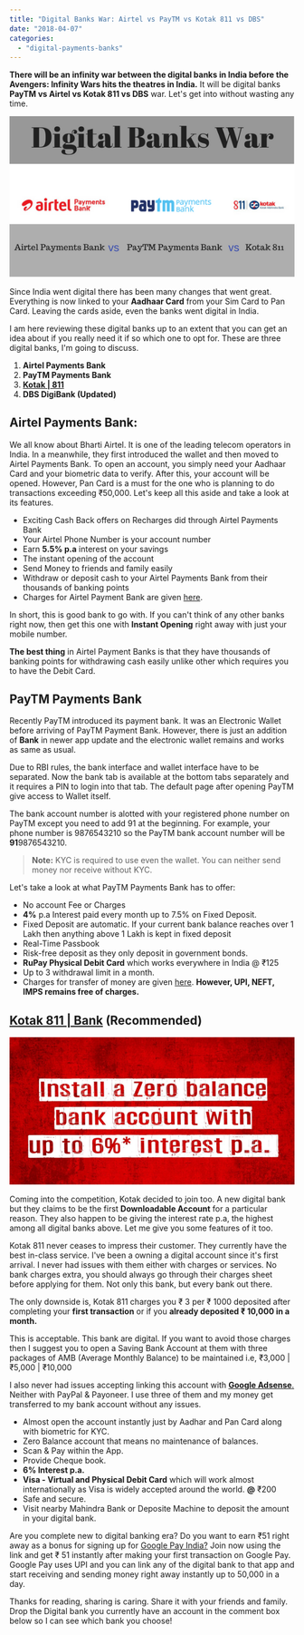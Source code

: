 ```yaml
---
title: "Digital Banks War: Airtel vs PayTM vs Kotak 811 vs DBS"
date: "2018-04-07"
categories: 
  - "digital-payments-banks"
---
```


**There will be an infinity war between the digital banks in India before the Avengers: Infinity Wars hits the theatres in India.** It will be digital banks **PayTM vs Airtel vs Kotak 811 vs DBS** war. Let's get into without wasting any time.

[![](images/Airtel%2BPayments%2BBank.png)](https://1.bp.blogspot.com/-JQRaoNHSVOE/WsfzqSta21I/AAAAAAAAO_w/XEBOZenDCa8Jz17KCTwBLQVHyy3VD2FZQCLcBGAs/s1600/Airtel%2BPayments%2BBank.png)

Since India went digital there has been many changes that went great. Everything is now linked to your **Aadhaar Card** from your Sim Card to Pan Card. Leaving the cards aside, even the banks went digital in India.

I am here reviewing these digital banks up to an extent that you can get an idea about if you really need it if so which one to opt for. These are three digital banks, I'm going to discuss.

1. **Airtel Payments Bank**
2. **PayTM Payments Bank**
3. **[Kotak | 811](https://clnk.in/jVi2)**
4. **DBS DigiBank (Updated)**

## Airtel Payments Bank:

We all know about Bharti Airtel. It is one of the leading telecom operators in India. In a meanwhile, they first introduced the wallet and then moved to Airtel Payments Bank. To open an account, you simply need your Aadhaar Card and your biometric data to verify. After this, your account will be opened. However, Pan Card is a must for the one who is planning to do transactions exceeding ₹50,000. Let's keep all this aside and take a look at its features.

- Exciting Cash Back offers on Recharges did through Airtel Payments Bank
- Your Airtel Phone Number is your account number
- Earn **5.5% p.a** interest on your savings
- The instant opening of the account
- Send Money to friends and family easily
- Withdraw or deposit cash to your Airtel Payments Bank from their thousands of banking points
- Charges for Airtel Payment Bank are given [here](https://www.airtel.in/wps/wcm/connect/965b9e9d-35e4-4dcc-a806-50cb2da2f911/SA_ScheduleOfCharges_v5.pdf?MOD=AJPERES&ContentCache=NONE).

In short, this is good bank to go with. If you can't think of any other banks right now, then get this one with **Instant Opening** right away with just your mobile number.

**The best thing** in Airtel Payment Banks is that they have thousands of banking points for withdrawing cash easily unlike other which requires you to have the Debit Card.

## PayTM Payments Bank

Recently PayTM introduced its payment bank. It was an Electronic Wallet before arriving of PayTM Payment Bank. However, there is just an addition of **Bank** in newer app update and the electronic wallet remains and works as same as usual.

Due to RBI rules, the bank interface and wallet interface have to be separated. Now the bank tab is available at the bottom tabs separately and it requires a PIN to login into that tab. The default page after opening PayTM give access to Wallet itself.

The bank account number is alotted with your registered phone number on PayTM except you need to add 91 at the beginning. For example, your phone number is 9876543210 so the PayTM bank account number will be **91**9876543210\.  

> **Note:** KYC is required to use even the wallet. You can neither send money nor receive without KYC.

Let's take a look at what PayTM Payments Bank has to offer:  

- No account Fee or Charges
- **4%** p.a Interest paid every month up to 7.5% on Fixed Deposit.
- Fixed Deposit are automatic. If your current bank balance reaches over 1 Lakh then anything above 1 Lakh is kept in fixed deposit
- Real-Time Passbook
- Risk-free deposit as they only deposit in government bonds.
- **RuPay Physical Debit Card** which works everywhere in India @ ₹125
- Up to 3 withdrawal limit in a month.
- Charges for transfer of money are given [here](http://www.paytmbank.com/ratesCharges.html). **However, UPI, NEFT, IMPS remains free of charges.**

## [Kotak 811 | Bank](https://clnk.in/jVi2) (Recommended)

[![kotak 811 zero balance](images/Kotak-811-Account.png)](https://clnk.in/jVi2)

Coming into the competition, Kotak decided to join too. A new digital bank but they claims to be the first **Downloadable Account** for a particular reason. They also happen to be giving the interest rate p.a, the highest among all digital banks above. Let me give you some features of it too.  

Kotak 811 never ceases to impress their customer. They currently have the best in-class service. I've been a owning a digital account since it's first arrival. I never had issues with them either with charges or services. No bank charges extra, you should always go through their charges sheet before applying for them. Not only this bank, but every bank out there.

The only downside is, Kotak 811 charges you ₹ 3 per ₹ 1000 deposited after completing your **first transaction** or if you **already deposited ₹ 10,000 in a month.**

This is acceptable. This bank are digital. If you want to avoid those charges then I suggest you to open a Saving Bank Account at them with three packages of AMB (Average Monthly Balance) to be maintained i.e, ₹3,000 | ₹5,000 | ₹10,000

I also never had issues accepting linking this account with **[Google Adsense](https://sastaeinstein.com/2017/03/is-adsense-worth-it-how-much-you-get-paid-by-google-adsense.html)**[.](https://sastaeinstein.com/2017/03/is-adsense-worth-it-how-much-you-get-paid-by-google-adsense.html) Neither with PayPal & Payoneer. I use three of them and my money get transferred to my bank account without any issues.

- Almost open the account instantly just by Aadhar and Pan Card along with biometric for KYC.
- Zero Balance account that means no maintenance of balances.
- Scan & Pay within the App.
- Provide Cheque book.
- **6% Interest p.a.**
- **Visa - Virtual and Physical Debit Card** which will work almost internationally as Visa is widely accepted around the world. **@** ₹200
- Safe and secure.
- Visit nearby Mahindra Bank or Deposite Machine to deposit the amount in your digital bank.

Are you complete new to digital banking era? Do you want to earn ₹51 right away as a bonus for signing up for [Google Pay India?](https://sastaeinstein.com/2017/09/googles-new-payment-app-tez-refer-and-earn-money.html) Join now using the link and get ₹ 51 instantly after making your first transaction on Google Pay. Google Pay uses UPI and you can link any of the digital bank to that app and start receiving and sending money right away instantly up to 50,000 in a day.

Thanks for reading, sharing is caring. Share it with your friends and family. Drop the Digital bank you currently have an account in the comment box below so I can see which bank you choose!
